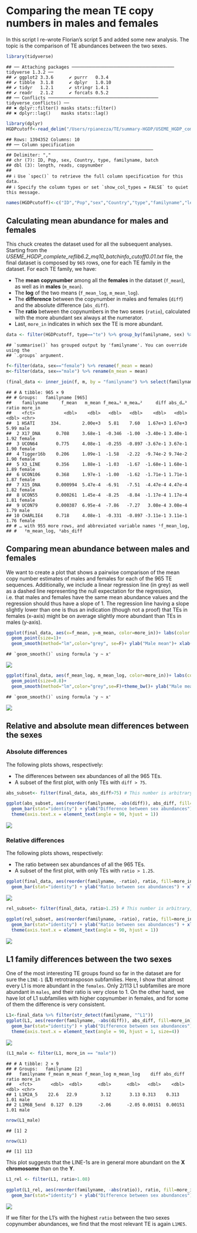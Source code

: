 Comparing the mean TE copy numbers in males and females
================

In this script I re-wrote Florian’s script 5 and added some new
analysis. The topic is the comparison of TE abundances between the two
sexes.

``` r
library(tidyverse)
```

    ## ── Attaching packages ─────────────────────────────────────── tidyverse 1.3.2 ──
    ## ✔ ggplot2 3.3.6      ✔ purrr   0.3.4 
    ## ✔ tibble  3.1.8      ✔ dplyr   1.0.10
    ## ✔ tidyr   1.2.1      ✔ stringr 1.4.1 
    ## ✔ readr   2.1.2      ✔ forcats 0.5.2 
    ## ── Conflicts ────────────────────────────────────────── tidyverse_conflicts() ──
    ## ✖ dplyr::filter() masks stats::filter()
    ## ✖ dplyr::lag()    masks stats::lag()

``` r
library(dplyr)
HGDPcutoff<-read_delim("/Users/rpianezza/TE/summary-HGDP/USEME_HGDP_complete_reflib6.2_mq10_batchinfo_cutoff0.01.txt",comment="#")
```

    ## Rows: 1394352 Columns: 10
    ## ── Column specification ────────────────────────────────────────────────────────
    ## Delimiter: ","
    ## chr (7): ID, Pop, sex, Country, type, familyname, batch
    ## dbl (3): length, reads, copynumber
    ## 
    ## ℹ Use `spec()` to retrieve the full column specification for this data.
    ## ℹ Specify the column types or set `show_col_types = FALSE` to quiet this message.

``` r
names(HGDPcutoff)<-c("ID","Pop","sex","Country","type","familyname","length","reads","copynumber","batch")
```

## Calculating mean abundance for males and females

This chuck creates the dataset used for all the subsequent analyses.
Starting from the
*USEME_HGDP_complete_reflib6.2_mq10_batchinfo_cutoff0.01.txt* file, the
final dataset is composed by `965` rows, one for each TE family in the
dataset. For each TE family, we have:

- The **mean copynumber** among all the **females** in the dataset
  (`f_mean`), as well as in **males** (`m_mean`).
- The **log** of the two means (`f_mean_log`, `m_mean_log`).
- The **difference** between the copynumber in males and females
  (`diff`) and the absolute difference (`abs_diff`).
- The **ratio** between the copynumbers in the two sexes (`ratio`),
  calculated with the more abundant sex always at the numerator.
- Last, `more_in` indicates in which sex the TE is more abundant.

``` r
data <- filter(HGDPcutoff, type=="te") %>% group_by(familyname, sex) %>% summarise(mean=mean(copynumber))
```

    ## `summarise()` has grouped output by 'familyname'. You can override using the
    ## `.groups` argument.

``` r
f<-filter(data, sex=="female") %>% rename(f_mean = mean)
m<-filter(data, sex=="male") %>% rename(m_mean = mean)

(final_data <- inner_join(f, m, by = "familyname") %>% select(familyname, f_mean, m_mean) %>% mutate(f_mean_log=log(f_mean), m_mean_log=log(m_mean), diff=m_mean-f_mean, abs_diff=abs(diff), ratio=case_when(diff>=0 ~ m_mean/f_mean, diff<0 ~ f_mean/m_mean), more_in=case_when(diff>=0 ~ "male", diff<0 ~ "female")) %>% arrange(desc(ratio)) %>% mutate(familyname=fct_reorder(familyname,ratio)))
```

    ## # A tibble: 965 × 9
    ## # Groups:   familyname [965]
    ##    familyname     f_mean   m_mean f_mea…¹ m_mea…²     diff abs_d…³ ratio more_in
    ##    <fct>           <dbl>    <dbl>   <dbl>   <dbl>    <dbl>   <dbl> <dbl> <chr>  
    ##  1 HSATI      334.        2.00e+3   5.81    7.60   1.67e+3 1.67e+3  5.99 male   
    ##  2 X17_DNA      0.708     3.68e-1  -0.346  -1.00  -3.40e-1 3.40e-1  1.92 female 
    ##  3 UCON64       0.775     4.08e-1  -0.255  -0.897 -3.67e-1 3.67e-1  1.90 female 
    ##  4 Tigger16b    0.206     1.09e-1  -1.58   -2.22  -9.74e-2 9.74e-2  1.90 female 
    ##  5 X3_LINE      0.356     1.88e-1  -1.03   -1.67  -1.68e-1 1.68e-1  1.89 female 
    ##  6 UCON106      0.368     1.97e-1  -1.00   -1.62  -1.71e-1 1.71e-1  1.87 female 
    ##  7 X15_DNA      0.000994  5.47e-4  -6.91   -7.51  -4.47e-4 4.47e-4  1.82 female 
    ##  8 UCON55       0.000261  1.45e-4  -8.25   -8.84  -1.17e-4 1.17e-4  1.81 female 
    ##  9 UCON79       0.000387  6.95e-4  -7.86   -7.27   3.08e-4 3.08e-4  1.79 male   
    ## 10 CHARLIE4     0.718     4.08e-1  -0.331  -0.897 -3.11e-1 3.11e-1  1.76 female 
    ## # … with 955 more rows, and abbreviated variable names ¹​f_mean_log,
    ## #   ²​m_mean_log, ³​abs_diff

## Comparing mean abundance between males and females

We want to create a plot that shows a pairwise comparison of the mean
copy number estimates of males and females for each of the 965 TE
sequences. Additionally, we include a linear regression line (in grey)
as well as a dashed line representing the null expectation for the
regression, i.e. that males and females have the same mean abundance
values and the regression should thus have a slope of 1. The regression
line having a slope slightly lower than one is thus an indication
(though not a proof) that TEs in females (x-axis) might be on average
slightly more abundant than TEs in males (y-axis).

``` r
ggplot(final_data, aes(x=f_mean, y=m_mean, color=more_in))+ labs(color = "More abundant in:") +
  geom_point(size=1)+
  geom_smooth(method="lm",color="grey", se=F)+ ylab("Male mean")+ xlab("Female mean")+geom_abline(slope=1,linetype='dashed')+theme_bw()
```

    ## `geom_smooth()` using formula 'y ~ x'

![](7_HGDP_Sex_differences_files/figure-gfm/unnamed-chunk-3-1.png)<!-- -->

``` r
ggplot(final_data, aes(f_mean_log, m_mean_log, color=more_in))+ labs(color = "More abundant in:") +
  geom_point(size=0.8)+
  geom_smooth(method="lm",color="grey",se=F)+theme_bw()+ ylab("Male mean (log)")+ xlab("Female mean (log)")
```

    ## `geom_smooth()` using formula 'y ~ x'

![](7_HGDP_Sex_differences_files/figure-gfm/unnamed-chunk-3-2.png)<!-- -->

## Relative and absolute mean differences between the sexes

### Absolute differences

The following plots shows, respectively:

- The differences between sex abundances of all the 965 TEs.
- A subset of the first plot, with only TEs with `diff > 75`.

``` r
abs_subset<- filter(final_data, abs_diff>75) # This number is arbitrary, feel free to look at more/less TEs in the plot

ggplot(abs_subset, aes(reorder(familyname, -abs(diff)), abs_diff, fill=more_in)) + labs(fill = "More abundant in:") +
  geom_bar(stat="identity") + ylab("Difference between sex abundances") + xlab("Repetitive sequence families") +
  theme(axis.text.x = element_text(angle = 90, hjust = 1))
```

![](7_HGDP_Sex_differences_files/figure-gfm/unnamed-chunk-4-1.png)<!-- -->

### Relative differences

The following plots shows, respectively:

- The ratio between sex abundances of all the 965 TEs.
- A subset of the first plot, with only TEs with `ratio > 1.25`.

``` r
ggplot(final_data, aes(reorder(familyname, -ratio), ratio, fill=more_in)) + labs(fill = "More abundant in:") +
  geom_bar(stat="identity") + ylab("Ratio between sex abundances") + xlab("Repetitive sequence families") + theme(axis.text.x=element_blank())
```

![](7_HGDP_Sex_differences_files/figure-gfm/unnamed-chunk-5-1.png)<!-- -->

``` r
rel_subset<- filter(final_data, ratio>1.25) # This number is arbitrary, feel free to look at more/less TEs in the plot

ggplot(rel_subset, aes(reorder(familyname, -ratio), ratio, fill=more_in)) + labs(fill = "More abundant in:") +
  geom_bar(stat="identity") + ylab("Ratio between sex abundances") + xlab("Repetitive sequence families") +
  theme(axis.text.x = element_text(angle = 90, hjust = 1))
```

![](7_HGDP_Sex_differences_files/figure-gfm/unnamed-chunk-5-2.png)<!-- -->

## L1 family differences between the two sexes

One of the most interesting TE groups found so far in the dataset are
for sure the `LINE-1` (**L1**) retrotransposon subfamilies. Here, I show
that almost every L1 is more abundant in the `females`. Only 2/113 L1
subfamilies are more abundant in `males`, and their ratio is very close
to 1. On the other hand, we have lot of L1 subfamilies with higher
copynumber in females, and for some of them the difference is very
consistent.

``` r
L1<-final_data %>% filter(str_detect(familyname, "^L1"))
ggplot(L1, aes(reorder(familyname, -abs(diff)), abs_diff, fill=more_in)) + labs(fill = "More abundant in:") +
  geom_bar(stat="identity") + ylab("Difference between sex abundances") + xlab("Repetitive sequence families") +
  theme(axis.text.x = element_text(angle = 90, hjust = 1, size=4))
```

![](7_HGDP_Sex_differences_files/figure-gfm/unnamed-chunk-6-1.png)<!-- -->

``` r
(L1_male <- filter(L1, more_in == "male"))
```

    ## # A tibble: 2 × 9
    ## # Groups:   familyname [2]
    ##   familyname f_mean m_mean f_mean_log m_mean_log    diff abs_diff ratio more_in
    ##   <fct>       <dbl>  <dbl>      <dbl>      <dbl>   <dbl>    <dbl> <dbl> <chr>  
    ## 1 L1M2A_5    22.6   22.9         3.12       3.13 0.313    0.313    1.01 male   
    ## 2 L1M6B_5end  0.127  0.129      -2.06      -2.05 0.00151  0.00151  1.01 male

``` r
nrow(L1_male)
```

    ## [1] 2

``` r
nrow(L1)
```

    ## [1] 113

This plot suggests that the LINE-1s are in general more abundant on the
**X chromosome** than on the **Y**.

``` r
L1_rel <- filter(L1, ratio>1.08)

ggplot(L1_rel, aes(reorder(familyname, -abs(ratio)), ratio, fill=more_in)) + labs(fill = "More abundant in:") +
  geom_bar(stat="identity") + ylab("Difference between sex abundances") + xlab("Repetitive sequence families")
```

![](7_HGDP_Sex_differences_files/figure-gfm/unnamed-chunk-7-1.png)<!-- -->

If we filter for the L1’s with the highest `ratio` between the two sexes
copynumber abundances, we find that the most relevant TE is again
`L1ME5`.

